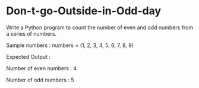 # Don-t-go-Outside-in-Odd-day

Write a Python program to count the number of even and odd numbers from a series of numbers.


Sample numbers : numbers = (1, 2, 3, 4, 5, 6, 7, 8, 9)   

Expected Output :

Number of even numbers : 4

Number of odd numbers : 5
